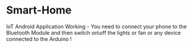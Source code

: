 # Smart-Home
IoT Android Application
Working - You need to connect your phone to the Bluetooth Module and then switch on\off the lights or fan or any device connected to the Arduino !
